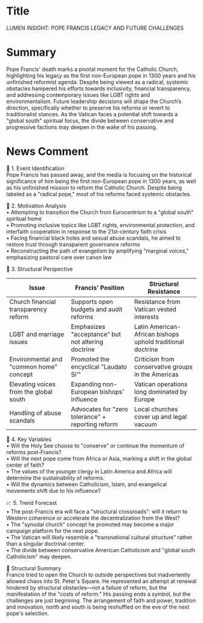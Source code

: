 # Title
LUMEN INSIGHT: POPE FRANCIS LEGACY AND FUTURE CHALLENGES

# Summary
Pope Francis' death marks a pivotal moment for the Catholic Church, highlighting his legacy as the first non-European pope in 1300 years and his unfinished reformist agenda. Despite being viewed as a radical, systemic obstacles hampered his efforts towards inclusivity, financial transparency, and addressing contemporary issues like LGBT rights and environmentalism. Future leadership decisions will shape the Church’s direction, specifically whether to preserve his reforms or revert to traditionalist stances. As the Vatican faces a potential shift towards a "global south" spiritual focus, the divide between conservative and progressive factions may deepen in the wake of his passing.

# News Comment
🧠 1. Event Identification  
Pope Francis has passed away, and the media is focusing on the historical significance of him being the first non-European pope in 1300 years, as well as his unfinished mission to reform the Catholic Church. Despite being labeled as a "radical pope," most of his reforms faced systemic obstacles.  

🧭 2. Motivation Analysis  
   • Attempting to transition the Church from Eurocentrism to a "global south" spiritual home  
   • Promoting inclusive topics like LGBT rights, environmental protection, and interfaith cooperation in response to the 21st-century faith crisis  
   • Facing financial black holes and sexual abuse scandals, he aimed to restore trust through transparent governance reforms  
   • Reconstructing the path of evangelism by amplifying "marginal voices," emphasizing pastoral care over canon law  

🔬 3. Structural Perspective  

| Issue                             | Francis’ Position                      | Structural Resistance                     |
|-----------------------------------|---------------------------------------|------------------------------------------|
| Church financial transparency reform | Supports open budgets and audit reforms  | Resistance from Vatican vested interests   |
| LGBT and marriage issues            | Emphasizes "acceptance" but not altering doctrine | Latin American-African bishops uphold traditional doctrine |
| Environmental and "common home" concept | Promoted the encyclical "Laudato Si'"   | Criticism from conservative groups in the Americas    |
| Elevating voices from the global south | Expanding non-European bishops’ influence  | Vatican operations long dominated by Europe |
| Handling of abuse scandals          | Advocates for "zero tolerance" + reporting reform | Local churches cover up and legal vacuum  |

📌 4. Key Variables  
   • Will the Holy See choose to "conserve" or continue the momentum of reforms post-Francis?  
   • Will the next pope come from Africa or Asia, marking a shift in the global center of faith?  
   • The values of the younger clergy in Latin America and Africa will determine the sustainability of reforms.  
   • Will the dynamics between Catholicism, Islam, and evangelical movements shift due to his influence?  

📈 5. Trend Forecast  
   • The post-Francis era will face a "structural crossroads": will it return to Western coherence or accelerate the decentralization from the West?  
   • The "synodal church" concept he promoted may become a major campaign platform for the next pope.  
   • The Vatican will likely resemble a "transnational cultural structure" rather than a singular doctrinal center.  
   • The divide between conservative American Catholicism and "global south Catholicism" may deepen.  

🧩 Structural Summary  
Francis tried to open the Church to outside perspectives but inadvertently allowed chaos into St. Peter's Square. He represented an attempt at renewal hindered by structural obstacles—not a failure of reform, but the manifestation of the "costs of reform." His passing ends a symbol, but the challenges are just beginning. The arrangement of faith and power, tradition and innovation, north and south is being reshuffled on the eve of the next pope's selection.
